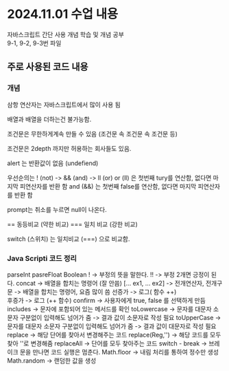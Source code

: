 # 2024.11.01 수업 내용

자바스크립트 간단 사용 개념 학습 및 개념 공부 <br>
9-1, 9-2, 9-3번 파일<br>

## 주로 사용된 코드 내용

### 개념

삼항 연산자는 자바스크립트에서 많이 사용 됨

배열과 배열을 더하는건 불가능함.

조건문은 무한하게계속 만들 수 있음 (조건문 속 조건문 속 조건문 등)

조건문은 2depth 까지만 허용하는 회사들도 있음.

alert 는 반환값이 없음 (undefiend)

우선순의는 ! (not) -> && (and) -> ll (or)
or (ll) 은 첫번째 tury를 연산함, 없다면 마지막 피연산자를 반환 함
and (&&) 는 첫번째 false를 연산함, 없다면 마지막 피연산자를 반환 함

prompt는 취소를 누르면 null이 나온다.

== 동등비교 (약한 비교)
=== 일치 비교 (강한 비교)

switch (스위치) 는 일치비교 (===) 으로 비교함.

### Java Scripti 코드 정리

parseInt
pasreFloat
Boolean
! -> 부정의 뜻을 말한다.
!! -> 부정 2개면 긍정이 된다.
concat -> 배열을 합치는 명령어 (잘 안씀)
[... ex1, ... ex2] -> 전개연산자, 전개구문 -> 배열을 합치는 명령어, 요즘 많이 씀
선증가 -> 로그( 함수 ++)  
후증가 -> 로그 (++ 함수)
confirm -> 사용자에게 true, false 를 선택하게 만듬
includes -> 문자에 포함되어 있는 메서드를 확인
toLowercase -> 문자를 대문자 소문자 구분없이 입력해도 넘어가 줌 -> 결과 값이 소문자로 작성 필요
toUpperCase -> 문자를 대문자 소문자 구분없이 입력해도 넘어가 줌 -> 결과 값이 대문자로 작성 필요
replace -> 해당 단어를 찾아서 변경해주는 코드
replace(Reg,'') -> 해당 코드를 모두 찾아 ''로 변경해줌
replaceAll -> 단어를 모두 찾아주는 코드
switch - break -> 브레이크 문을 만나면 코드 실행은 멈춘다.
Math.floor -> 내림 처리를 통하여 정수만 생성
Math.random -> 랜덤한 값을 생성
